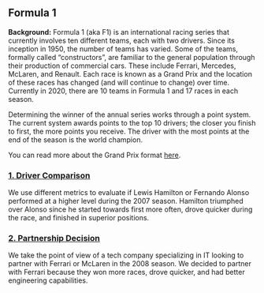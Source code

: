 ## Formula 1

__Background:__ Formula 1 (aka F1) is an international racing series that currently involves ten different teams, each with two drivers. Since its inception in 1950, the number of teams has varied. Some of the teams, formally called “constructors”, are familiar to the general population through their production of commercial cars. These include Ferrari, Mercedes, McLaren, and Renault. Each race is known as a Grand Prix and the location of these races has changed (and will continue to change) over time. Currently in 2020, there are 10 teams in Formula 1 and 17 races in each season.

Determining the winner of the annual series works through a point system. The current system awards points to the top 10 drivers; the closer you finish to first, the more points you receive. The driver with the most points at the end of the season is the world champion. 

You can read more about the Grand Prix format [here](https://www.tutorialspoint.com/formula_one/formula_one_grand_prix_format.htm).

### [__1. Driver Comparison__](https://nbviewer.jupyter.org/github/mguzman123/Maxim-Guzman-Portfolio/blob/0a8f4a76ae2257ed32e1e4324acb381045ddc580/notebooks/McLaren%202007%20-%20Lewis%20Hamilton%20vs%20Fernando%20Alonso.ipynb)
We use different metrics to evaluate if Lewis Hamilton or Fernando Alonso performed at a higher level during the 2007 season. Hamilton triumphed over Alonso since he started towards first more often, drove quicker during the race, and finished in superior positions.

### [__2. Partnership Decision__](https://nbviewer.jupyter.org/github/mguzman123/Maxim-Guzman-Portfolio/blob/main/notebooks/Partnership%20-%20McLaren%20vs.%20Ferrari.ipynb)
We take the point of view of a tech company specializing in IT looking to partner with Ferrari or McLaren in the 2008 season. We decided to partner with Ferrari because they won more races, drove quicker, and had better engineering capabilities.
